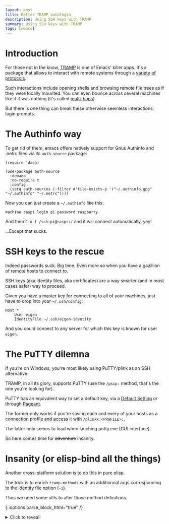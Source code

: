 ```yaml
---
layout: post
title: Better TRAMP autologin
description: Using SSH keys with TRAMP
summary: Using SSH keys with TRAMP
tags: [emacs]
---
```



# Introduction

For those not in the know, [TRAMP](https://www.gnu.org/software/tramp/) is one of Emacs' killer apps. It's a package that allows to interact with remote systems through a [variety](https://www.gnu.org/software/tramp/#Inline-methods) [of](https://www.gnu.org/software/tramp/#External-methods) [protocols](https://www.gnu.org/software/tramp/#GVFS-based-methods).

Such interactions include opening shells and browsing remote file trees as if they were locally mounted. You can even bounce across several machines like if it was nothing (it's called [multi-hops](https://www.gnu.org/software/emacs/manual/html_node/tramp/Ad_002dhoc-multi_002dhops.html)).

But there is one thing can break these otherwise seemless interactions: login prompts.


# The Authinfo way

To get rid of them, emacs offers natively support for Gnus Authinfo and .netrc files via its `auth-source` package:

```emacs-lisp
(require 'dash)

(use-package auth-source
  :demand
  :no-require t
  :config
  (setq auth-sources (-filter #'file-exists-p '("~/.authinfo.gpg" "~/.authinfo" "~/.netrc"))))
```

Now you can just create a `~/.authinfo` like this:

```
machine raspi login pi password raspberry
```

And then `C-x f /ssh:pi@raspi:/` and it will connect automatically, yey!

...Except that sucks.


# SSH keys to the rescue

Indeed passwords suck. Big time. Even more so when you have a gazillion of remote hosts to connect to.

SSH keys (aka identity files, aka certificates) are a way smarter (and in most cases safer) way to proceed.

Given you have a master key for connecting to all of your machines, just have to drop into your `~/.ssh/config`:

```
Host *
    User eigen
    IdentityFile ~/.ssh/eigen-identity
```

And you could connect to any server for which this key is known for user `eigen`.


# The PuTTY dilemna

If you're on Windows, you're most likely using PuTTY/plink as an SSH alternative.

TRAMP, in all its glory, supports PuTTY (use the `/pscp:` method, that's the one you're looking for).

PuTTY has an equivalent way to set a default key, via a [Default Setting](https://the.earth.li/~sgtatham/putty/0.73/htmldoc/Chapter4.html#config-saving) or through [Pageant](https://the.earth.li/~sgtatham/putty/0.73/htmldoc/Chapter9.html).

The former only works if you're saving each and every of your hosts as a connection profile and access it with `/plinkx:<PROFILE>:`.

The latter only seems to load when lauching putty.exe (GUI interface).

So here comes time for ~~adventure~~ insanity.


# Insanity (or elisp-bind all the things)

Another cross-platform solution is to do this in pure elisp.

The trick is to enrich `tramp-methods` with an additionnal args corresponding to the identity file option (`-i`).

Thus we need some utils to alter those method definitions.

{::options parse_block_html="true" /}

<details><summary markdown="span">Click to reveal!</summary>
```emacs-lisp

;; ------------------------------------------------------------------------
;; DEPS

(require 'tramp)
(require 'dash)

;; ------------------------------------------------------------------------
;; TRAMP METHODS ARGS

(defun prf/tramp/method/def/some-args/with-cert (some-args cert-arg cert)
  "Returns enriched tramp def SOME-ARGS with certificate arg.
SOME-ARGS can be of type `tramp-login-args' or `tramp-copy-args'"
  (let ((args-type (car some-args))
        (args (car (cdr some-args))))
    (add-to-list 'args `(,cert-arg ,(concat "\"" cert "\"")))
    `(,args-type ,args)))

(defun prf/tramp/method/def/with-cert-in-some-args (tramp-method-def args-type cert-arg cert)
  "Returns copy of TRAMP-METHOD-DEF with certificate arg added to ARGS-TYPE.
ARGS-TYPE can be `tramp-login-args' or `tramp-copy-args'."
  (let ((method-name (car tramp-method-def))
        (method-def-args (cdr tramp-method-def)))
    (cons method-name
          (-map-when
           (lambda (e) (equal (car e) args-type))
           (lambda (e) (prf/tramp/method/def/args/with-cert e cert-arg cert))
           method-def-args))))

;; ------------------------------------------------------------------------
;; TRAMP METHODS

(defun prf/tramp/method/def/with-cert-in-args (tramp-method-def cert-arg cert)
  "Returns copy of TRAMP-METHOD-DEF enriched with certificate arg.
Certificate arg gets added to both 'tramp-login-args and 'tramp-copy-args."
  (-> tramp-method-def
      (prf/tramp/method/def/with-cert-in-some-args 'tramp-login-args cert-arg cert)
      (prf/tramp/method/def/with-cert-in-some-args 'tramp-copy-args cert-arg cert)))
```
</details>

{::options parse_block_html="false" /}

Then we can override the method definitions:

```emacs-lisp
;; PuTTY
(let ((cert-path "~/my-cert.ppk")
      (putty-methods '("pscp" "plink" "plinkx" "psftp")))
  (setq tramp-methods
        (-map-when
         (lambda (e) (member (car e) putty-methods))
         (lambda (e) (prf/tramp/method/def/with-cert-in-args e "-i" cert-path))
         tramp-methods)))

;; SSH
(let ((cert-path "~/.ssh/id_dsa")
      (ssh-methods '("ssh" "sshx")))
  (setq tramp-methods
        (-map-when
         (lambda (e) (member (car e) ssh-methods))
         (lambda (e) (prf/tramp/method/def/with-cert-in-args e "-i" cert-path))
         tramp-methods)))
```

The beauty of this is that if your key is not known to the remote host, it would still prompt you for a password without failing.

The code can be found in package `prf-tramp-method` avaialble at [p3r7/prf-tramp](https://github.com/p3r7/prf-tramp).
